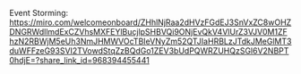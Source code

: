 Event Storming: https://miro.com/welcomeonboard/ZHhlNjRaa2dHVzFGdEJ3SnVxZC8wOHZDNGRWdllmdExCZVhsMXFEYlBucjlpSHBVQi9ONjEvQkV4VlUrZ3VJV0M1ZFhzN2RBWjM5eUh3NmJHMWVOcTBIeVNyZm52QTJIaHRBLzJTdkJMeGlMT3duWFFzeG93SVI2TVowdStqZzBQdGo1ZEV3bUdPQWRZUHQzSGl6V2NBPT0hdjE=?share_link_id=968394455441
